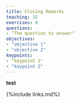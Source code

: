 ```yaml
---
title: Closing Remarks
teaching: 15
exercises: 0
questions:
- “The question to answer"
objectives:  
- "objective 1"
- "objective 2"
keypoints:
- “keypoint 1"
- "keypoint 2"
---
```


**test**

{%include links.md%} 
